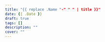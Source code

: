 ```yaml
---
title: "{{ replace .Name "-" " " | title }}"
date: {{ .Date }}
draft: true
tags: []
description: ""
cover: ""
---
```


